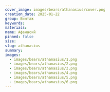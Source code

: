 ```yaml
---
cover_image: images/bears/athanasius/cover.png
creation_date: 2025-01-22
group: Винтаж
keywords: 
materials: 
name: Афанасий
pinned: false
size: 
slug: athanasius
summary: 
images:
  - images/bears/athanasius/1.png
  - images/bears/athanasius/2.png
  - images/bears/athanasius/3.png
  - images/bears/athanasius/4.png
  - images/bears/athanasius/5.png
  - images/bears/athanasius/6.png
---
```

